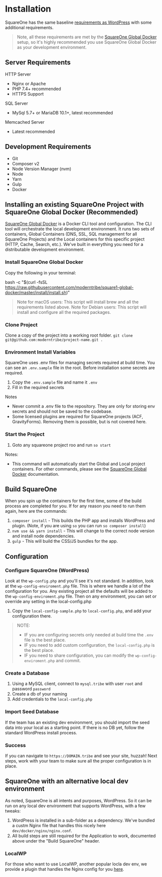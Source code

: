 # Installation

SquareOne has the same baseline [requirements as WordPress](https://wordpress.org/about/requirements/) with some additional requirements.

> Note, all these requirements are met by the [SquareOne Global Docker](https://github.com/moderntribe/square1-global-docker) setup, so it's highly recommended you use SquareOne Global Docker as your development environment.

## Server Requirements

HTTP Server
* Nginx or Apache
* PHP 7.4+ recommended
* HTTPS Support

SQL Server
* MySql 5.7+ or MariaDB 10.1+, latest recommended

Memcached Server
* Latest recommended

## Development Requirements
* Git
* Composer v2
* Node Version Manager (nvm)
* Node
* Yarn
* Gulp
* Docker

## Installing an existing SquareOne Project with SquareOne Global Docker (Recommended)

[SquareOne Global Docker](https://github.com/moderntribe/square1-global-docker) is a Docker CLI tool and configuration. The CLI tool will orchestrate the local development environment. It runs two sets of containers, Global Containers (DNS, SSL, SQL management for all SquareOne Projects) and the Local containers for this specific project (HTTP, Cache, Search, etc.). We've built in everything you need for a distributable development environment.

### Install SquareOne Global Docker

Copy the following in your terminal:

bash -c "$(curl -fsSL https://raw.githubusercontent.com/moderntribe/square1-global-docker/master/install/install.sh)"

> Note for macOS users: This script will install brew and all the requirements listed above.
> Note for Debian users: This script will install and configure all the required packages.

### Clone Project

Clone a copy of the project into a working root folder. `git clone git@github.com:moderntribe/project-name.git .`

### Environment Install Variables

SquareOne uses .env files for managing secrets required at build time. You can see an `.env.sample` file in the root. Before installation some secrets are required.

1. Copy the `.env.sample` file and name it `.env`
2. Fill in the required secrets

Notes
* Never commit a .env file to the repository. They are only for storing env secrets and should not be saved to the codebase.
* Some licensed plugins are required for SquareOne projects (ACF, GravityForms). Removing them is possible, but is not covered here.

### Start the Project

1. Goto any squareone project roo and run `so start`

Notes:
* This command will automatically start the Global and Local project containers. For other commands, please see the [SquareOne Global Docker](https://github.com/moderntribe/square1-global-docker) documentation.

## Build SquareOne

When you spin up the containers for the first time, some of the build process are completed for you. If for any reason you need to run them again, here are the commands:

1. `composer install` - This builds the PHP app and installs WordPress and plugin. (Note, if you are using `so` you can run `so composer install`)
2. `nvm use && yarn install` - This will change to the correct node version and install node dependencies.
3. `gulp` - This will build the CSS/JS bundles for the app.

## Configuration

### Configure SquareOne (WordPress)

Look at the `wp-config.php` and you'll see it's not standard. In addition, look at the `wp-config-enviroment.php` file. This is where we handle a lot of the configuration for you.
Any existing project all the defaults will be added to the `wp-config-enviroment.php` file. Then on any environment, you can set or override any setting in the local-config.php

1. Copy the `local-config-sample.php` to `local-config.php`, and add your configuration there.

> NOTE:
>* IF you are configuring secrets only needed at build time the `.env` file is the best place.
>* IF you need to add custom configuration, the `local-config.php` is the best place.
>* IF you need to share configuration, you can modify the `wp-config-enviroment.php` and commit.

### Create a Database

1. Using a MySQL client, connect to `mysql.tribe` with user `root` and password `password`
2. Create a db of your naming
3. Add credentials to the `local-config.php`

### Import Seed Database

If the team has an existing dev environment, you should import the seed data into your local as a starting point. If there is no DB yet, follow the standard WordPress install process.

### Success

If you can navigate to `https://DOMAIN.tribe` and see your site, huzzah! Next steps, work with your team to make sure all the proper configuration is in place.

## SquareOne with an alternative local dev environment

As noted, SquareOne is all intents and purposes, WordPress. So it can be run on any local dev environment that supports WordPress, with a few tweaks:

1. WordPress is installed in a sub-folder as a dependency. We've bundled a custm Nginx file that handles this nicely here `dev/docker/nginx/nginx.conf`.
2. All build steps are still required for the Application to work, documented above under the "Build SquareOne" header.

### LocalWP
For those who want to use LocalWP, another popular locla dev env, we provide a plugin that handles the Nginx config for you [here](https://github.com/moderntribe/square-one-localwp-addon). 
